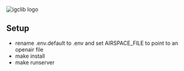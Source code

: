 ![igclib logo](https://cdn.jsdelivr.net/gh/teobouvard/igclib@master/assets/igclib_logo.svg)

## Setup

* rename .env.default to .env and set AIRSPACE_FILE to point to an openair file
* make install
* make runserver